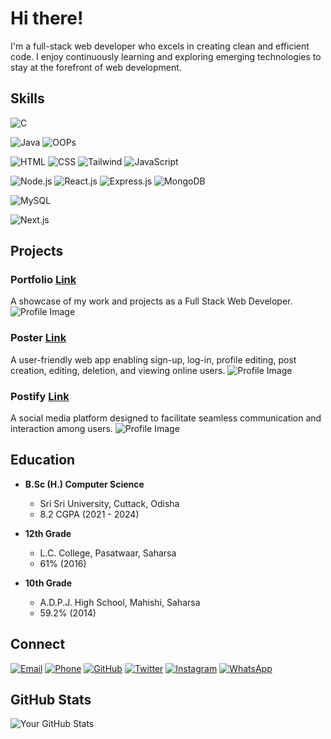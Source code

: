 # Hi there! 

I'm a full-stack web developer who excels in creating clean and efficient code.
I enjoy continuously learning and exploring emerging technologies to stay at the forefront of web development.



## Skills

![C](https://img.shields.io/badge/C-green)

![Java](https://img.shields.io/badge/Java-skyblue)
![OOPs](https://img.shields.io/badge/OOPS-skyblue)

![HTML](https://img.shields.io/badge/HTML-red)
![CSS](https://img.shields.io/badge/CSS-navy)
![Tailwind](https://img.shields.io/badge/Tailwind-blue)
![JavaScript](https://img.shields.io/badge/JavaScript-yellow)

![Node.js](https://img.shields.io/badge/Node.js-white)
![React.js](https://img.shields.io/badge/React.js-white)
![Express.js](https://img.shields.io/badge/Express.js-white)
![MongoDB](https://img.shields.io/badge/MongoDB-white)

![MySQL](https://img.shields.io/badge/MySQL-black)

![Next.js](https://img.shields.io/badge/Next.js-black)



## Projects

### Portfolio  [Link](https://princethakur1999.github.io/prince/)
A showcase of my work and projects as a Full Stack Web Developer.
![Profile Image](https://res.cloudinary.com/dsrz6p2su/image/upload/v1708762966/Prince/Screenshot_2024-02-24_135018_vsiunq.png)


### Poster [Link](https://poster-prince.vercel.app/)
A user-friendly web app enabling sign-up, log-in, profile editing, post creation, editing, deletion, and viewing online users.
![Profile Image](https://res.cloudinary.com/dsrz6p2su/image/upload/v1708763369/Prince/Screenshot_2024-02-24_135804_abckqq.png)


### Postify [Link](https://github.com/princethakur1999/Postify)
A social media platform designed to facilitate seamless communication and interaction among users.
![Profile Image](https://freepngimg.com/thumb/coming_soon/4-2-coming-soon-png.png)




## Education

- **B.Sc (H.) Computer Science**
  - Sri Sri University, Cuttack, Odisha
  - 8.2 CGPA (2021 - 2024)

- **12th Grade**
  - L.C. College, Pasatwaar, Saharsa
  - 61% (2016)

- **10th Grade**
  - A.D.P.J. High School, Mahishi, Saharsa
  - 59.2% (2014)



## Connect

[![Email](https://img.shields.io/badge/Email-prince.setu1999%40gmail.com-25D366?style=flat-square&logo=email)](mailto:prince.setu1999@gmail.com)
[![Phone](https://img.shields.io/badge/Phone-%2B91%206202178657-blue?style=flat-square&logo=phone)](tel:+916202178657)
[![GitHub](https://img.shields.io/badge/GitHub-Follow-lightgrey?style=flat-square&logo=github)](https://github.com/princethakur1999/)
[![Twitter](https://img.shields.io/badge/Twitter-Follow-1DA1F2?style=flat-square&logo=twitter)](https://twitter.com/setu13)
[![Instagram](https://img.shields.io/badge/Instagram-Follow-E4405F?style=flat-square&logo=instagram)](https://www.instagram.com/setu__13/)
[![WhatsApp](https://img.shields.io/badge/WhatsApp-Chat-25D366?style=flat-square&logo=whatsapp)](https://wa.me/6202178657)



## GitHub Stats

![Your GitHub Stats](https://github-readme-stats.vercel.app/api?username=princethakur1999&show_icons=true&theme=radical)
